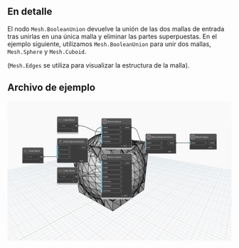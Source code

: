 ## En detalle
El nodo `Mesh.BooleanUnion` devuelve la unión de las dos mallas de entrada tras unirlas en una única malla y eliminar las partes superpuestas.
En el ejemplo siguiente, utilizamos `Mesh.BooleanUnion` para unir dos mallas, `Mesh.Sphere` y `Mesh.Cuboid`.

(`Mesh.Edges` se utiliza para visualizar la estructura de la malla).

## Archivo de ejemplo

![Example](./Autodesk.DesignScript.Geometry.Mesh.BooleanUnion_img.jpg)

